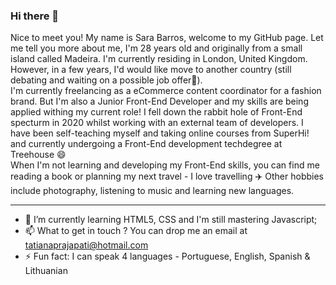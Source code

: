 ### Hi there 👋


Nice to meet you! My name is Sara Barros, welcome to my GitHub page. Let me tell you more about me, I'm 28 years old and originally from a small island called Madeira. I'm currently residing in London, United Kingdom. However, in a few years, I'd would like move to another country (still debating and waiting on a possible job offer🤔). <br>
I'm currently freelancing as a eCommerce content coordinator for a fashion brand. But I'm also a Junior Front-End Developer and my skills are being applied withing my current role! I fell down the rabbit hole of Front-End specturm in 2020 whilst working with an external team of developers. I have been self-teaching myself and taking online courses from SuperHi! and currently undergoing a Front-End development techdegree at Treehouse :smile: <br>
When I'm not learning and developing my Front-End skills, you can find me reading a book or planning my next travel - I love travelling :airplane: Other hobbies include photography, listening to music and learning new languages.

<hr>

- 🌱 I’m currently learning HTML5, CSS and I'm still mastering Javascript;
- 📫 What to get in touch ? You can drop me an email at tatianaprajapati@hotmail.com
- ⚡ Fun fact: I can speak 4 languages - Portuguese, English, Spanish & Lithuanian
